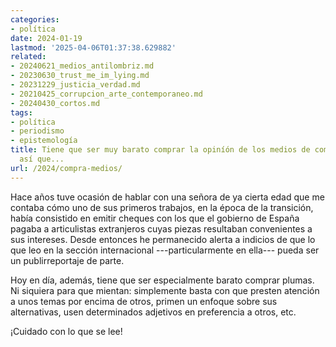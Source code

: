 ```yaml
---
categories:
- política
date: 2024-01-19
lastmod: '2025-04-06T01:37:38.629882'
related:
- 20240621_medios_antilombriz.md
- 20230630_trust_me_im_lying.md
- 20231229_justicia_verdad.md
- 20210425_corrupcion_arte_contemporaneo.md
- 20240430_cortos.md
tags:
- política
- periodismo
- epistemología
title: Tiene que ser muy barato comprar la opiníón de los medios de comunicación,
  así que...
url: /2024/compra-medios/
---
```


Hace años tuve ocasión de hablar con una señora de ya cierta edad que me contaba cómo uno de sus primeros trabajos, en la época de la transición, había consistido en emitir cheques con los que el gobierno de España pagaba a articulistas extranjeros cuyas piezas resultaban convenientes a sus intereses. Desde entonces he permanecido alerta a indicios de que lo que leo en la sección internacional ---particularmente en ella--- pueda ser un publirreportaje de parte.

Hoy en día, además, tiene que ser especialmente barato comprar plumas. Ni siquiera para que mientan: simplemente basta con que presten atención a unos temas por encima de otros, primen un enfoque sobre sus alternativas, usen determinados adjetivos en preferencia a otros, etc.

¡Cuidado con lo que se lee!
